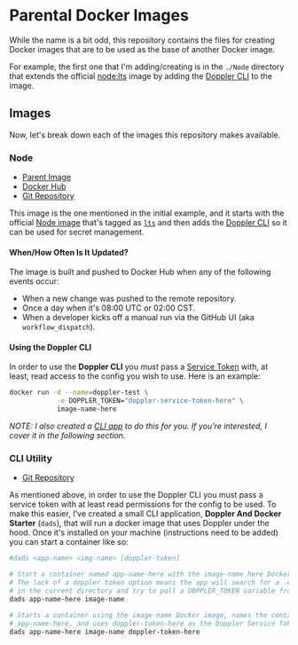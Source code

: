 # Parental Docker Images

While the name is a bit odd, this repository contains the files for creating Docker images that are to be used as the base of another Docker image.

For example, the first one that I'm adding/creating is in the `./Node` directory that extends the official [node:lts][0] image by adding the [Doppler CLI][1] to the image.

## Images

Now, let's break down each of the images this repository makes available.

### Node

- [Parent Image][0]
- [Docker Hub][4]
- [Git Repository][3]

This image is the one mentioned in the initial example, and it starts with the official [Node image][0] that's tagged as [`lts`][2] and then adds the [Doppler CLI][1] so it can be used for secret management.

#### When/How Often Is It Updated?

The image is built and pushed to Docker Hub when any of the following events occur:

- When a new change was pushed to the remote repository.
- Once a day when it's 08:00 UTC or 02:00 CST.
- When a developer kicks off a manual run via the GitHub UI (aka `workflow_dispatch`).

#### Using the Doppler CLI

In order to use the **Doppler CLI** you _must_ pass a [Service Token](https://docs.doppler.com/docs/service-tokens) with, at least, read access to the config you wish to use. Here is an example:

```bash
docker run -d --name=doppler-test \
            -e DOPPLER_TOKEN="doppler-service-token-here" \
            image-name-here
```

_NOTE: I also created a [CLI app](#cli-utility) to do this for you. If you're interested, I cover it in the following section._

### CLI Utility

- [Git Repository][5]

As mentioned above, in order to use the Doppler CLI you must pass a service token with at least read permissions for the config to be used. To make this easier, I've created a small CLI application, **Doppler And Docker Starter** (`dads`), that will run a docker image that uses Doppler under the hood. Once it's installed on your machine (instructions need to be added) you can start a container like so:

```bash
#dads <app-name> <img-name> [doppler-token]

# Start a container named app-name-here with the image-name here Docker image.
# The lack of a doppler token option means the app will search for a .env file
# in the current directory and try to pull a DOPPLER_TOKEN variable from there.
dads app-name-here image-name

# Starts a container using the image-name Docker image, names the container
# app-name-here, and uses doppler-token-here as the Doppler Service Token.
dads app-name-here image-name doppler-token-here
```



[0]: https://hub.docker.com/_/node
[1]: https://docs.doppler.com/docs/cli
[2]: https://hub.docker.com/_/node/tags?page=1&name=lts
[3]: https://github.com/4lch4/Docker-Images/tree/main/Node
[4]: https://hub.docker.com/repository/docker/4lch4/node/general
[5]: https://git.4lch4.io/4lch4/Doppler-And-Docker-Starter
